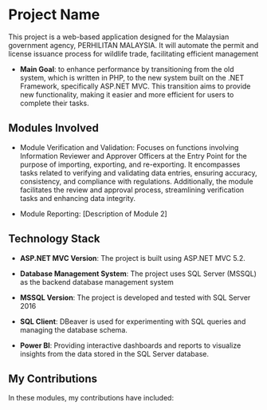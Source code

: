 # Project Name

This project is a web-based application designed for the Malaysian government agency, PERHILITAN MALAYSIA. 
It will automate the permit and license issuance process for wildlife trade, facilitating efficient management

- **Main Goal**: to enhance performance by transitioning from the old system, which is written in PHP, to the new system built on the .NET Framework,
  specifically ASP.NET MVC. This transition aims to provide new functionality, making it easier and more efficient for users to complete their tasks.
  
## Modules Involved

- Module Verification and Validation: Focuses on functions involving Information Reviewer and Approver Officers at the Entry Point for the purpose of importing, exporting, and re-exporting. It encompasses tasks related to verifying and validating data entries, ensuring accuracy, consistency, and compliance with regulations. Additionally, the module facilitates the review and approval process, streamlining verification tasks and enhancing data integrity.

- Module Reporting: [Description of Module 2]

## Technology Stack

- **ASP.NET MVC Version**: The project is built using ASP.NET MVC 5.2.

- **Database Management System**: The project uses SQL Server (MSSQL) as the backend database management system

- **MSSQL Version**: The project is developed and tested with SQL Server 2016

- **SQL Client**: DBeaver is used for experimenting with SQL queries and managing the database schema.

- **Power BI**: Providing interactive dashboards and reports to visualize insights from the data stored in the SQL Server database.

## My Contributions

In these modules, my contributions have included:

